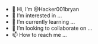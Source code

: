 - 👋 Hi, I’m @Hacker001bryan
- 👀 I’m interested in ...
- 🌱 I’m currently learning ...
- 💞️ I’m looking to collaborate on ...
- 📫 How to reach me ...

<!---
Hacker001bryan/Hacker001bryan is a ✨ special ✨ repository because its `README.md` (this file) appears on your GitHub profile.
You can click the Preview link to take a look at your changes.
--->
